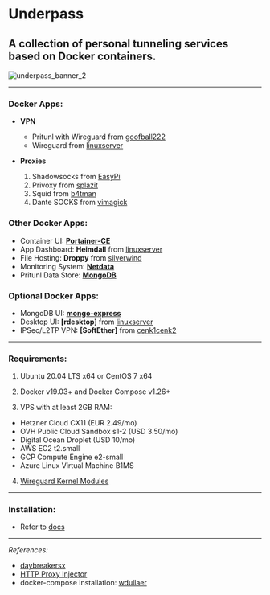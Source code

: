 # Underpass

## A collection of personal tunneling services based on Docker containers.

![underpass_banner_2](https://user-images.githubusercontent.com/9207205/92270351-7afee480-ef18-11ea-815c-6e719869f848.png)

***

### Docker Apps:
- **VPN**
  - Pritunl with Wireguard from [goofball222](https://hub.docker.com/r/goofball222/pritunl)
  - Wireguard from [linuxserver](https://hub.docker.com/r/linuxserver/wireguard)

- **Proxies**
  1. Shadowsocks from [EasyPi](https://github.com/EasyPi/docker-shadowsocks-libev)
  2. Privoxy from [splazit](https://hub.docker.com/r/splazit/privoxy-alpine)
  3. Squid from [b4tman](https://hub.docker.com/r/b4tman/squid)
  4. Dante SOCKS from [vimagick](https://hub.docker.com/r/vimagick/dante)

### Other Docker Apps:
  - Container UI: **[Portainer-CE](https://hub.docker.com/r/portainer/portainer)**
  - App Dashboard: **Heimdall** from [linuxserver](https://hub.docker.com/r/linuxserver/heimdall)
  - File Hosting: **Droppy** from [silverwind](https://github.com/silverwind/droppy)
  - Monitoring System: **[Netdata](https://hub.docker.com/r/netdata/netdata)**
  - Pritunl Data Store: **[MongoDB](https://hub.docker.com/_/mongo)**

### Optional Docker Apps:
  - MongoDB UI: **[mongo-express](https://hub.docker.com/_/mongo-express)**
  - Desktop UI: **[rdesktop]** from [linuxserver](https://hub.docker.com/r/linuxserver/rdesktop)
  - IPSec/L2TP VPN: **[SoftEther]** from [cenk1cenk2](https://hub.docker.com/r/cenk1cenk2/softether-vpnsrv)

***

### Requirements:
1. Ubuntu 20.04 LTS x64 or CentOS 7 x64

2. Docker v19.03+ and Docker Compose v1.26+

3. VPS with at least 2GB RAM:
  - Hetzner Cloud CX11 (EUR 2.49/mo)
  - OVH Public Cloud Sandbox s1-2 (USD 3.50/mo)
  - Digital Ocean Droplet (USD 10/mo)
  - AWS EC2 t2.small
  - GCP Compute Engine e2-small
  - Azure Linux Virtual Machine B1MS

4. [Wireguard Kernel Modules](https://www.wireguard.com/install/)

***

### Installation:
- Refer to [docs](https://github.com/gabotronix/underpass-docs)

***

_References:_

- [daybreakersx](https://github.com/daybreakersx)
- [HTTP Proxy Injector](https://sourceforge.net/projects/httpproxyinjector/)
- docker-compose installation: [wdullaer](https://gist.githubusercontent.com/wdullaer/f1af16bd7e970389bad3/raw/4a5a72aece57e1deca926894e5919f90350c706d/install.sh)
